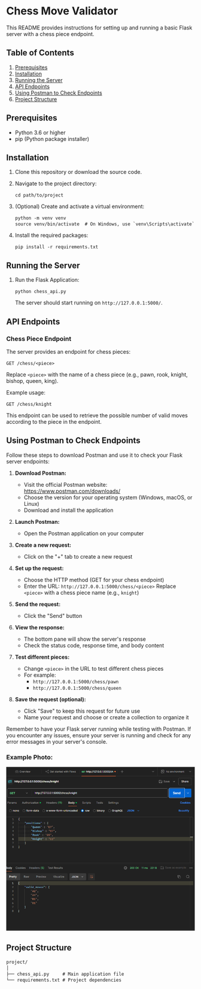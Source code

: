 # Chess Move Validator

This README provides instructions for setting up and running a basic Flask server with a chess piece endpoint.

## Table of Contents
1. [Prerequisites](#prerequisites)
2. [Installation](#installation)
3. [Running the Server](#running-the-server)
4. [API Endpoints](#api-endpoints)
5. [Using Postman to Check Endpoints](#using-postman-to-check-endpoints)
6. [Project Structure](#project-structure)

## Prerequisites

- Python 3.6 or higher
- pip (Python package installer)

## Installation

1. Clone this repository or download the source code.

2. Navigate to the project directory:
   ```
   cd path/to/project
   ```

3. (Optional) Create and activate a virtual environment:
   ```
   python -m venv venv
   source venv/bin/activate  # On Windows, use `venv\Scripts\activate`
   ```

4. Install the required packages:
   ```
   pip install -r requirements.txt
   ```

## Running the Server

1. Run the Flask Application:
   ```
   python chess_api.py
   ```
   The server should start running on `http://127.0.0.1:5000/`.

## API Endpoints

### Chess Piece Endpoint

The server provides an endpoint for chess pieces:

```
GET /chess/<piece>
```

Replace `<piece>` with the name of a chess piece (e.g., pawn, rook, knight, bishop, queen, king).

Example usage:
```
GET /chess/knight
```

This endpoint can be used to retrieve the possible number of valid moves according to the piece in the endpoint.

## Using Postman to Check Endpoints

Follow these steps to download Postman and use it to check your Flask server endpoints:

1. **Download Postman:**
   - Visit the official Postman website: https://www.postman.com/downloads/
   - Choose the version for your operating system (Windows, macOS, or Linux)
   - Download and install the application

2. **Launch Postman:**
   - Open the Postman application on your computer

3. **Create a new request:**
   - Click on the "+" tab to create a new request

4. **Set up the request:**
   - Choose the HTTP method (GET for your chess endpoint)
   - Enter the URL: `http://127.0.0.1:5000/chess/<piece>`
     Replace `<piece>` with a chess piece name (e.g., `knight`)

5. **Send the request:**
   - Click the "Send" button

6. **View the response:**
   - The bottom pane will show the server's response
   - Check the status code, response time, and body content

7. **Test different pieces:**
   - Change `<piece>` in the URL to test different chess pieces
   - For example:
     - `http://127.0.0.1:5000/chess/pawn`
     - `http://127.0.0.1:5000/chess/queen`

8. **Save the request (optional):**
   - Click "Save" to keep this request for future use
   - Name your request and choose or create a collection to organize it

Remember to have your Flask server running while testing with Postman. If you encounter any issues, ensure your server is running and check for any error messages in your server's console.

### Example Photo:

![Postman Example](static/image.png)

## Project Structure

```
project/
│
├── chess_api.py     # Main application file
└── requirements.txt # Project dependencies
```